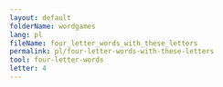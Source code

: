 ```yaml
---
layout: default
folderName: wordgames
lang: pl
fileName: four_letter_words_with_these_letters
permalink: pl/four-letter-words-with-these-letters
tool: four-letter-words
letter: 4
---
```

